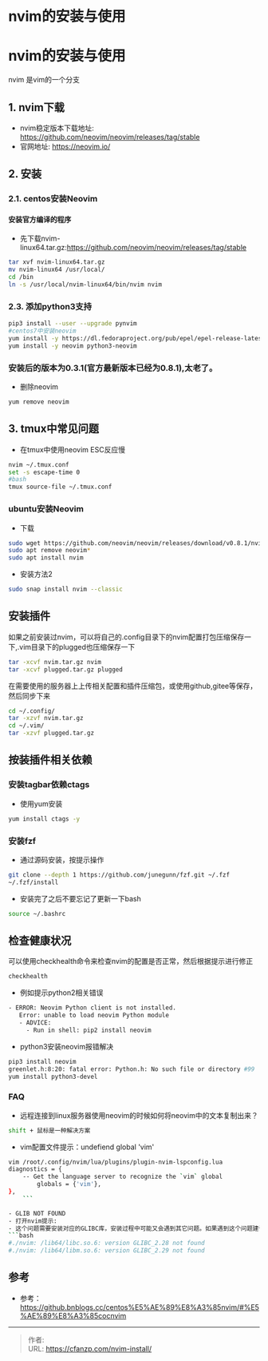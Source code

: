 # nvim的安装与使用


<!--more-->
# nvim的安装与使用
nvim 是vim的一个分支

## 1. nvim下载
- nvim稳定版本下载地址: https://github.com/neovim/neovim/releases/tag/stable
- 官网地址: https://neovim.io/

## 2. 安装
### 2.1. centos安装Neovim
#### 安装官方编译的程序
- 先下载nvim-linux64.tar.gz:https://github.com/neovim/neovim/releases/tag/stable
```bash
tar xvf nvim-linux64.tar.gz
mv nvim-linux64 /usr/local/
cd /bin
ln -s /usr/local/nvim-linux64/bin/nvim nvim
```

### 2.3. 添加python3支持
```bash
pip3 install --user --upgrade pynvim
#centos7中安装neovim
yum install -y https://dl.fedoraproject.org/pub/epel/epel-release-latest-7.noarch.rpm
yum install -y neovim python3-neovim
```

### 安装后的版本为0.3.1(官方最新版本已经为0.8.1),太老了。
- 删除neovim
```bash
yum remove neovim
```

## 3. tmux中常见问题
- 在tmux中使用neovim ESC反应慢
```bash
nvim ~/.tmux.conf
set -s escape-time 0
#bash
tmux source-file ~/.tmux.conf
```

### ubuntu安装Neovim
- 下载
```bash
sudo wget https://github.com/neovim/neovim/releases/download/v0.8.1/nvim-linux64.deb
sudo apt remove neovim*
sudo apt install nvim
```

- 安装方法2
```bash
sudo snap install nvim --classic
```

## 安装插件
如果之前安装过nvim，可以将自己的.config目录下的nvim配置打包压缩保存一下,.vim目录下的plugged也压缩保存一下
```bash
tar -xcvf nvim.tar.gz nvim
tar -xcvf plugged.tar.gz plugged
```

在需要使用的服务器上上传相关配置和插件压缩包，或使用github,gitee等保存，然后同步下来

```bash
cd ~/.config/
tar -xzvf nvim.tar.gz
cd ~/.vim/
tar -xzvf plugged.tar.gz
```

## 按装插件相关依赖
### 安装tagbar依赖ctags
- 使用yum安装
```bash
yum install ctags -y
```

### 安装fzf
- 通过源码安装，按提示操作
```bash
git clone --depth 1 https://github.com/junegunn/fzf.git ~/.fzf
~/.fzf/install
```

- 安装完了之后不要忘记了更新一下bash
```bash
source ~/.bashrc
```

## 检查健康状况
可以使用checkhealth命令来检查nvim的配置是否正常，然后根据提示进行修正
```bash
checkhealth
```

- 例如提示python2相关错误
```bash
- ERROR: Neovim Python client is not installed.
   Error: unable to load neovim Python module
   - ADVICE:
     - Run in shell: pip2 install neovim
```

- python3安装neovim报错解决
```bash
pip3 install neovim
greenlet.h:8:20: fatal error: Python.h: No such file or directory #99
yum install python3-devel
```

### FAQ
- 远程连接到linux服务器使用neovim的时候如何将neovim中的文本复制出来？
```bash
shift + 鼠标是一种解决方案
```

- vim配置文件提示：undefiend global 'vim'
```bash
vim /root/.config/nvim/lua/plugins/plugin-nvim-lspconfig.lua
diagnostics = {
    -- Get the language server to recognize the `vim` global
        globals = {'vim'},
},
    ```

- GLIB NOT FOUND
- 打开nvim提示:
- 这个问题需要安装对应的GLIBC库，安装过程中可能又会遇到其它问题。如果遇到这个问题建议更换安装方法。
```bash
#./nvim: /lib64/libc.so.6: version GLIBC_2.28 not found
#./nvim: /lib64/libm.so.6: version GLIBC_2.29 not found
```

## 参考
- 参考：https://github.bnblogs.cc/centos%E5%AE%89%E8%A3%85nvim/#%E5%AE%89%E8%A3%85cocnvim


---

> 作者:   
> URL: https://cfanzp.com/nvim-install/  

